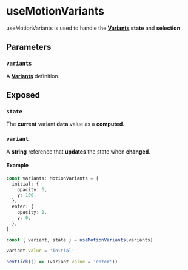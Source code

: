 # useMotionVariants

useMotionVariants is used to handle the [**Variants**](/variants) **state** and **selection**.

## Parameters

### `variants`

A [**Variants**](/variants#custom-variants) definition.

## Exposed

### `state`

The **current** variant **data** value as a **computed**.

### `variant`

A **string** reference that **updates** the state when **changed**.

#### Example

```typescript
const variants: MotionVariants = {
  initial: {
    opacity: 0,
    y: 100,
  },
  enter: {
    opacity: 1,
    y: 0,
  },
}

const { variant, state } = useMotionVariants(variants)

variant.value = 'initial'

nextTick(() => (variant.value = 'enter'))
```
